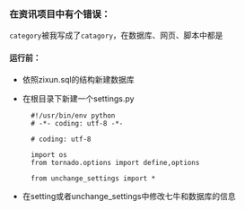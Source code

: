 ### 在资讯项目中有个错误：

`category`被我写成了`catagory`，在数据库、网页、脚本中都是



#### 运行前：

* 依照zixun.sql的结构新建数据库
* 在根目录下新建一个settings.py
  
        #!/usr/bin/env python
        # -*- coding: utf-8 -*-

        # coding: utf-8

        import os
        from tornado.options import define,options

        from unchange_settings import *
        
* 在setting或者unchange_settings中修改七牛和数据库的信息
